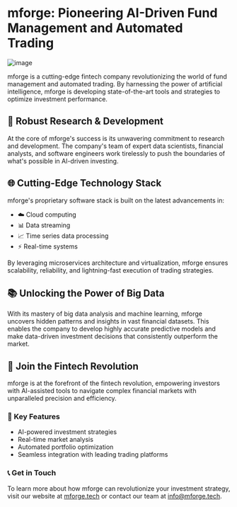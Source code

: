 # mforge: Pioneering AI-Driven Fund Management and Automated Trading

![image](https://github.com/user-attachments/assets/2e997cdd-1c2d-43a9-9181-9a33e8d56452)


mforge is a cutting-edge fintech company revolutionizing the world of fund management and automated trading. By harnessing the power of artificial intelligence, mforge is developing state-of-the-art tools and strategies to optimize investment performance.

## 🔬 Robust Research & Development

At the core of mforge's success is its unwavering commitment to research and development. The company's team of expert data scientists, financial analysts, and software engineers work tirelessly to push the boundaries of what's possible in AI-driven investing.

## 🌐 Cutting-Edge Technology Stack

mforge's proprietary software stack is built on the latest advancements in:

- ☁️ Cloud computing
- 📊 Data streaming
- 📈 Time series data processing
- ⚡ Real-time systems

By leveraging microservices architecture and virtualization, mforge ensures scalability, reliability, and lightning-fast execution of trading strategies.

## 📚 Unlocking the Power of Big Data

With its mastery of big data analysis and machine learning, mforge uncovers hidden patterns and insights in vast financial datasets. This enables the company to develop highly accurate predictive models and make data-driven investment decisions that consistently outperform the market.

## 🚀 Join the Fintech Revolution

mforge is at the forefront of the fintech revolution, empowering investors with AI-assisted tools to navigate complex financial markets with unparalleled precision and efficiency.

### 🌟 Key Features

- AI-powered investment strategies
- Real-time market analysis
- Automated portfolio optimization
- Seamless integration with leading trading platforms

### 📞 Get in Touch

To learn more about how mforge can revolutionize your investment strategy, visit our website at [mforge.tech](https://mforge.tech) or contact our team at [info@mforge.tech](mailto:info@mforge.tech).
